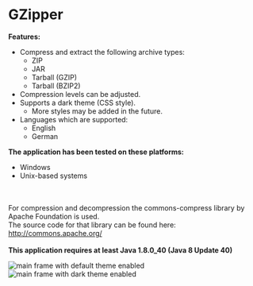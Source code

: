 # GZipper

<b>Features:</b><br />

* Compress and extract the following archive types:
  - ZIP
  - JAR
  - Tarball (GZIP)
  - Tarball (BZIP2)
* Compression levels can be adjusted.
* Supports a dark theme (CSS style).
  - More styles may be added in the future.
* Languages which are supported:
  - English
  - German
  
<b>The application has been tested on these platforms:</b>
 - Windows
 - Unix-based systems

<br /><br />
For compression and decompression the commons-compress library by Apache Foundation is used.
<br />The source code for that library can be found here: <a href>http://commons.apache.org/</a>
<br /><br />
<b>This application requires at least Java 1.8.0_40 (Java 8 Update 40)</b>

<img src="https://homepages.fhv.at/mfu7609/images/gzipper_gui_FX.PNG" alt="main frame with default theme enabled"/><br />
<img src="https://homepages.fhv.at/mfu7609/images/gzipper_gui_FX_DARK.PNG" alt="main frame with dark theme enabled"/>
